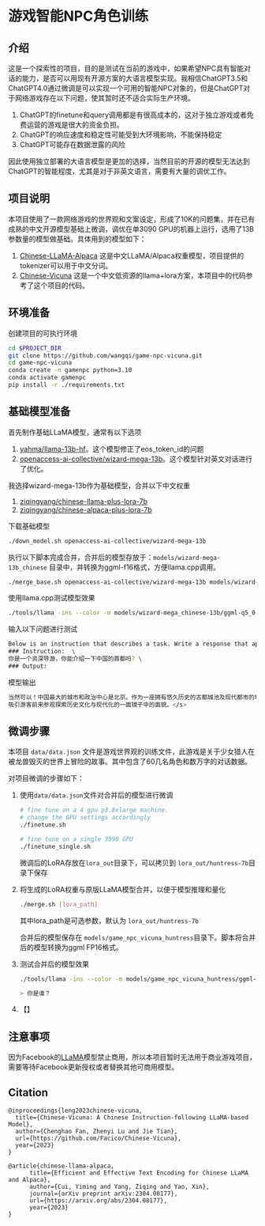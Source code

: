 # 游戏智能NPC角色训练

## 介绍

这是一个探索性的项目，目的是测试在当前的游戏中，如果希望NPC具有智能对话的能力，是否可以用现有开源方案的大语言模型实现。我相信ChatGPT3.5和ChatGPT4.0通过微调是可以实现一个可用的智能NPC对象的，但是ChatGPT对于网络游戏存在以下问题，使其暂时还不适合实际生产环境。

1. ChatGPT的finetune和query调用都是有很高成本的，这对于独立游戏或者免费运营的游戏是很大的资金负担。
2. ChatGPT的响应速度和稳定性可能受到大环境影响，不能保持稳定
3. ChatGPT可能存在数据泄露的风险

因此使用独立部署的大语言模型是更加的选择，当然目前的开源的模型无法达到ChatGPT的智能程度，尤其是对于非英文语言，需要有大量的调优工作。

## 项目说明

本项目使用了一款网络游戏的世界观和文案设定，形成了10K的问题集，并在已有成熟的中文开源模型基础上微调，调优在单3090 GPU的机器上运行，选用了13B参数量的模型做基础。具体用到的模型如下：

1. [Chinese-LLaMA-Alpaca](https://github.com/ymcui/Chinese-LLaMA-Alpaca) 这是中文LLaMA/Alpaca权重模型，项目提供的tokenizer可以用于中文分词。
2. [Chinese-Vicuna](https://github.com/Facico/Chinese-Vicuna) 这是一个中文低资源的llama+lora方案，本项目中的代码参考了这个项目的代码。

## 环境准备

创建项目的可执行环境

```bash
cd $PROJECT_DIR
git clone https://github.com/wangqi/game-npc-vicuna.git
cd game-npc-vicuna
conda create -n gamenpc python=3.10
conda activate gamenpc
pip install -r ./requirements.txt
```

## 基础模型准备

首先制作基础LLaMA模型，通常有以下选项

1. [yahma/llama-13b-hf](https://huggingface.co/yahma/llama-13b-hf)。这个模型修正了eos_token_id的问题
2. [openaccess-ai-collective/wizard-mega-13b](https://huggingface.co/openaccess-ai-collective/wizard-mega-13b)。这个模型针对英文对话进行了优化。

我选择wizard-mega-13b作为基础模型，合并以下中文权重

1. [ziqingyang/chinese-llama-plus-lora-7b](https://huggingface.co/ziqingyang/chinese-llama-plus-lora-7b)
2. [ziqingyang/chinese-alpaca-plus-lora-7b](https://huggingface.co/ziqingyang/chinese-alpaca-plus-lora-7b)

下载基础模型

```bash
./down_model.sh openaccess-ai-collective/wizard-mega-13b
```

执行以下脚本完成合并，合并后的模型存放于：`models/wizard-mega-13b_chinese` 目录中，并转换为ggml-f16格式，方便llama.cpp调用。

```bash
./merge_base.sh openaccess-ai-collective/wizard-mega-13b models/wizard-mega_chinese-13b
```

使用llama.cpp测试模型效果

```bash
./tools/llama -ins --color -m models/wizard-mega_chinese-13b/ggml-q5_0.bin --repeat_penalty 4
```

输入以下问题进行测试

```bash
Below is an instruction that describes a task. Write a response that appropriately completes the request. \
### Instruction:  \
你是一个资深导游，你能介绍一下中国的首都吗? \
### Output:
```

模型输出

```bash
当然可以！中国最大的城市和政治中心是北京。作为一座拥有悠久历史的古都城池及现代都市的地方融合的城市——它有众多着名的历史遗迹、文化遗产以及美食特色等，
吸引游客前来参观探索历史文化与现代化的一面镜子中的面貌。</s>
```

## 微调步骤

本项目 `data/data.json` 文件是游戏世界观的训练文件，此游戏是关于少女猎人在被龙兽毁灭的世界上冒险的故事。其中包含了60几名角色和数万字的对话数据。

对项目微调的步骤如下：

1. 使用`data/data.json`文件对合并后的模型进行微调

   ```bash
   # fine tune on a 4 gpu p3.8xlarge machine.
   # change the GPU settings accordingly
   ./finetune.sh
   
   # fine tune on a single 3090 GPU
   ./finetune_single.sh
   ```

   微调后的LoRA存放在`lora_out`目录下，可以拷贝到 `lora_out/huntress-7b`目录下保存

2. 将生成的LoRA权重与原版LLaMA模型合并，以便于模型推理和量化
   ```bash
   ./merge.sh [lora_path]
   ```

   其中lora_path是可选参数，默认为 `lora_out/huntress-7b`

   合并后的模型保存在 `models/game_npc_vicuna_huntress`目录下。脚本将合并后的模型转换为ggml FP16格式。

3. 测试合并后的模型效果
   ```bash
   ./tools/llama -ins --color -m models/game_npc_vicuna_huntress/ggml-f16.bin --repeat_penalty 4
   
   > 你是谁？
   ```

   

4. 【】

## 注意事项

因为Facebook的[LLaMA](https://github.com/facebookresearch/llama)模型禁止商用，所以本项目暂时无法用于商业游戏项目，需要等待Facebook更新授权或者替换其他可商用模型。

## Citation

```
@inproceedings{leng2023chinese-vicuna,
  title={Chinese-Vicuna: A Chinese Instruction-following LLaMA-based Model},
  author={Chenghao Fan, Zhenyi Lu and Jie Tian},
  url={https://github.com/Facico/Chinese-Vicuna},
  year={2023}
}
```

```
@article{chinese-llama-alpaca,
      title={Efficient and Effective Text Encoding for Chinese LLaMA and Alpaca}, 
      author={Cui, Yiming and Yang, Ziqing and Yao, Xin},
      journal={arXiv preprint arXiv:2304.08177},
      url={https://arxiv.org/abs/2304.08177},
      year={2023}
}
```